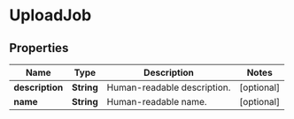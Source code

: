 
# UploadJob

## Properties
Name | Type | Description | Notes
------------ | ------------- | ------------- | -------------
**description** | **String** | Human-readable description. |  [optional]
**name** | **String** | Human-readable name. |  [optional]



